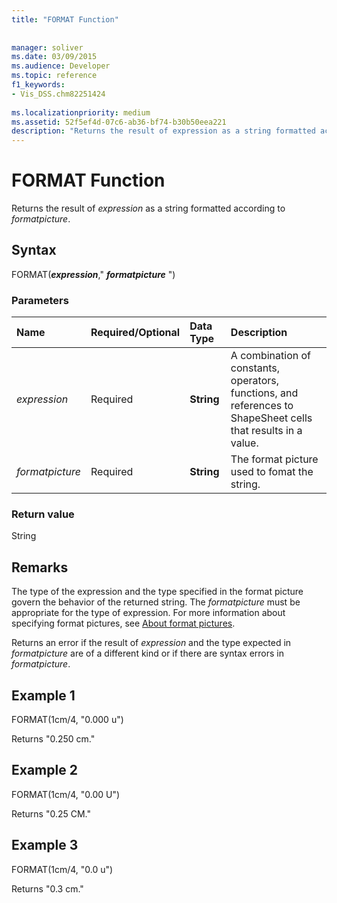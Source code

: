 ```yaml
---
title: "FORMAT Function"
 
 
manager: soliver
ms.date: 03/09/2015
ms.audience: Developer
ms.topic: reference
f1_keywords:
- Vis_DSS.chm82251424
 
ms.localizationpriority: medium
ms.assetid: 52f5ef4d-07c6-ab36-bf74-b30b50eea221
description: "Returns the result of expression as a string formatted according to formatpicture."
---
```


# FORMAT Function

Returns the result of _expression_ as a string formatted according to _formatpicture_.
  
## Syntax

FORMAT(***expression***," ***formatpicture*** ")
  
### Parameters

|**Name**|**Required/Optional**|**Data Type**|**Description**|
|:-----|:-----|:-----|:-----|
| _expression_ <br/> |Required  <br/> |**String** <br/> |A combination of constants, operators, functions, and references to ShapeSheet cells that results in a value. |
| _formatpicture_ <br/> |Required  <br/> |**String** <br/> |The format picture used to fomat the string. |

### Return value

String
  
## Remarks

The type of the expression and the type specified in the format picture govern the behavior of the returned string. The _formatpicture_ must be appropriate for the type of expression. For more information about specifying format pictures, see [About format pictures](about-format-pictures.md).
  
Returns an error if the result of _expression_ and the type expected in _formatpicture_ are of a different kind or if there are syntax errors in _formatpicture_.
  
## Example 1

FORMAT(1cm/4, "0.000 u")
  
Returns "0.250 cm."
  
## Example 2

FORMAT(1cm/4, "0.00 U")
  
Returns "0.25 CM."
  
## Example 3

FORMAT(1cm/4, "0.0 u")
  
Returns "0.3 cm."
  